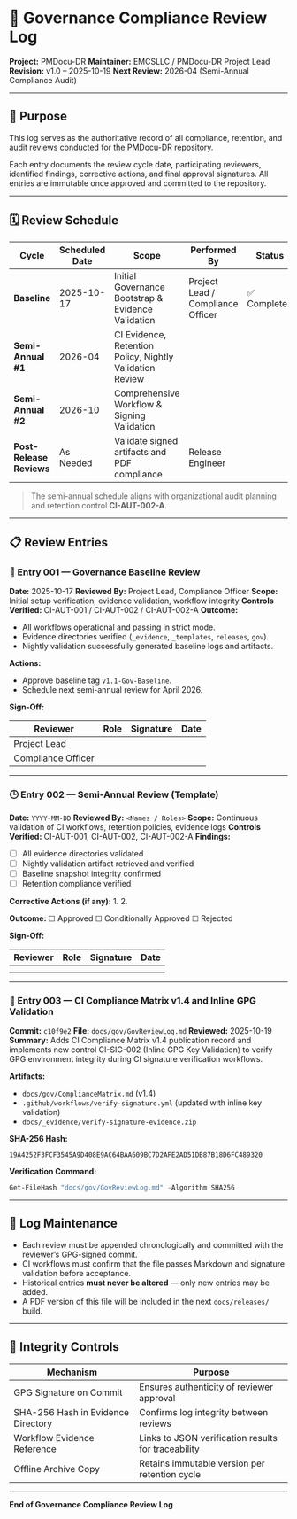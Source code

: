 # 🧮 Governance Compliance Review Log

**Project:** PMDocu-DR
**Maintainer:** EMCSLLC / PMDocu-DR Project Lead
**Revision:** v1.0 – 2025-10-19
**Next Review:** 2026-04 (Semi-Annual Compliance Audit)

---

## 🧭 Purpose

This log serves as the authoritative record of all compliance, retention, and audit reviews conducted for the PMDocu-DR repository.

Each entry documents the review cycle date, participating reviewers, identified findings, corrective actions, and final approval signatures.
All entries are immutable once approved and committed to the repository.

---

## 🗓️ Review Schedule

| **Cycle**                | **Scheduled Date** | **Scope**                                                | **Performed By**                  | **Status**  |
| ------------------------ | ------------------ | -------------------------------------------------------- | --------------------------------- | ----------- |
| **Baseline**             | 2025-10-17         | Initial Governance Bootstrap & Evidence Validation       | Project Lead / Compliance Officer | ✅ Completed |
| **Semi-Annual #1**       | 2026-04            | CI Evidence, Retention Policy, Nightly Validation Review |                                   |             |
| **Semi-Annual #2**       | 2026-10            | Comprehensive Workflow & Signing Validation              |                                   |             |
| **Post-Release Reviews** | As Needed          | Validate signed artifacts and PDF compliance             | Release Engineer                  |             |

> The semi-annual schedule aligns with organizational audit planning and retention control **CI-AUT-002-A**.

---

## 📋 Review Entries

### 🧩 Entry 001 — Governance Baseline Review

**Date:** 2025-10-17
**Reviewed By:** Project Lead, Compliance Officer
**Scope:** Initial setup verification, evidence validation, workflow integrity
**Controls Verified:** CI-AUT-001 / CI-AUT-002 / CI-AUT-002-A
**Outcome:**

* All workflows operational and passing in strict mode.
* Evidence directories verified (`_evidence`, `_templates`, `releases`, `gov`).
* Nightly validation successfully generated baseline logs and artifacts.

**Actions:**

* Approve baseline tag `v1.1-Gov-Baseline`.
* Schedule next semi-annual review for April 2026.

**Sign-Off:**

| Reviewer           | Role | Signature | Date |
| ------------------ | ---- | --------- | ---- |
| Project Lead       |      |           |      |
| Compliance Officer |      |           |      |

---

### 🕒 Entry 002 — Semi-Annual Review (Template)

**Date:** `YYYY-MM-DD`
**Reviewed By:** `<Names / Roles>`
**Scope:** Continuous validation of CI workflows, retention policies, evidence logs
**Controls Verified:** CI-AUT-001, CI-AUT-002, CI-AUT-002-A
**Findings:**

* ☐ All evidence directories validated
* ☐ Nightly validation artifact retrieved and verified
* ☐ Baseline snapshot integrity confirmed
* ☐ Retention compliance verified

**Corrective Actions (if any):**
1.
2.

**Outcome:** ☐ Approved ☐ Conditionally Approved ☐ Rejected

**Sign-Off:**

| Reviewer | Role | Signature | Date |
| -------- | ---- | --------- | ---- |
|          |      |           |      |
|          |      |           |      |

---

### 🧮 Entry 003 — CI Compliance Matrix v1.4 and Inline GPG Validation

**Commit:** `c10f9e2`
**File:** `docs/gov/GovReviewLog.md`
**Reviewed:** 2025-10-19
**Summary:**
Adds CI Compliance Matrix v1.4 publication record and implements new control CI-SIG-002 (Inline GPG Key Validation) to verify GPG environment integrity during CI signature verification workflows.

**Artifacts:**

* `docs/gov/ComplianceMatrix.md` (v1.4)
* `.github/workflows/verify-signature.yml` (updated with inline key validation)
* `docs/_evidence/verify-signature-evidence.zip`

**SHA-256 Hash:**

```
19A4252F3FCF3545A9D408E9AC64BAA609BC7D2AFE2AD51DB87B18D6FC489320
```

**Verification Command:**

```powershell
Get-FileHash "docs/gov/GovReviewLog.md" -Algorithm SHA256
```

---

## 🧾 Log Maintenance

* Each review must be appended chronologically and committed with the reviewer’s GPG-signed commit.
* CI workflows must confirm that the file passes Markdown and signature validation before acceptance.
* Historical entries **must never be altered** — only new entries may be added.
* A PDF version of this file will be included in the next `docs/releases/` build.

---

## 🔐 Integrity Controls

| **Mechanism**                      | **Purpose**                                         |
| ---------------------------------- | --------------------------------------------------- |
| GPG Signature on Commit            | Ensures authenticity of reviewer approval           |
| SHA-256 Hash in Evidence Directory | Confirms log integrity between reviews              |
| Workflow Evidence Reference        | Links to JSON verification results for traceability |
| Offline Archive Copy               | Retains immutable version per retention cycle       |

---

**End of Governance Compliance Review Log**
